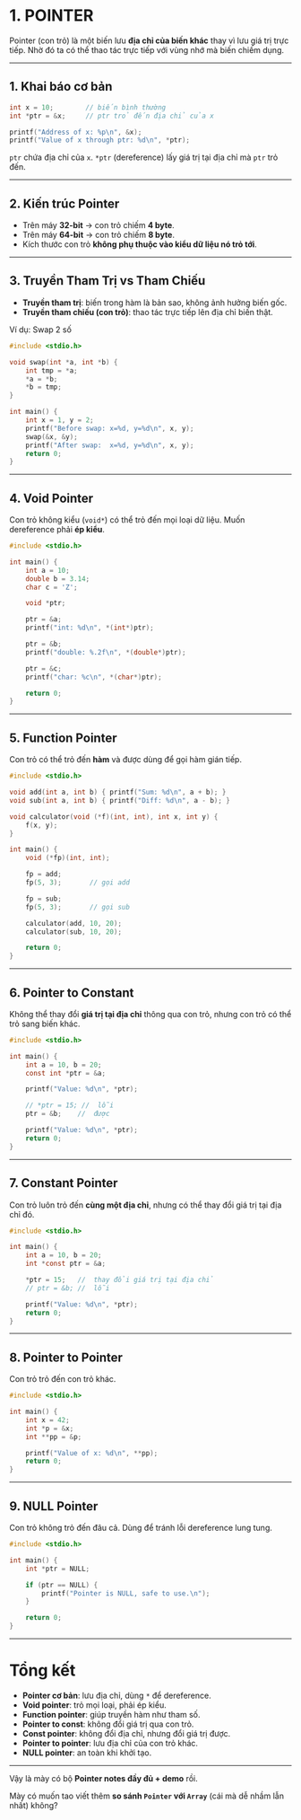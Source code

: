 
# 1. POINTER

Pointer (con trỏ) là một biến lưu **địa chỉ của biến khác** thay vì lưu giá trị trực tiếp.
Nhờ đó ta có thể thao tác trực tiếp với vùng nhớ mà biến chiếm dụng.

---

## 1. Khai báo cơ bản

```c
int x = 10;        // biến bình thường
int *ptr = &x;     // ptr trỏ đến địa chỉ của x

printf("Address of x: %p\n", &x);
printf("Value of x through ptr: %d\n", *ptr);
```

`ptr` chứa địa chỉ của `x`.
`*ptr` (dereference) lấy giá trị tại địa chỉ mà `ptr` trỏ đến.

---

## 2. Kiến trúc Pointer

* Trên máy **32-bit** → con trỏ chiếm **4 byte**.
* Trên máy **64-bit** → con trỏ chiếm **8 byte**.
* Kích thước con trỏ **không phụ thuộc vào kiểu dữ liệu nó trỏ tới**.

---

## 3. Truyền Tham Trị vs Tham Chiếu

* **Truyền tham trị**: biến trong hàm là bản sao, không ảnh hưởng biến gốc.
* **Truyền tham chiếu (con trỏ)**: thao tác trực tiếp lên địa chỉ biến thật.

 Ví dụ: Swap 2 số

```c
#include <stdio.h>

void swap(int *a, int *b) {
    int tmp = *a;
    *a = *b;
    *b = tmp;
}

int main() {
    int x = 1, y = 2;
    printf("Before swap: x=%d, y=%d\n", x, y);
    swap(&x, &y);
    printf("After swap:  x=%d, y=%d\n", x, y);
    return 0;
}
```

---

## 4. Void Pointer

Con trỏ không kiểu (`void*`) có thể trỏ đến mọi loại dữ liệu.
Muốn dereference phải **ép kiểu**.

```c
#include <stdio.h>

int main() {
    int a = 10;
    double b = 3.14;
    char c = 'Z';

    void *ptr;

    ptr = &a;
    printf("int: %d\n", *(int*)ptr);

    ptr = &b;
    printf("double: %.2f\n", *(double*)ptr);

    ptr = &c;
    printf("char: %c\n", *(char*)ptr);

    return 0;
}
```

---

## 5. Function Pointer

Con trỏ có thể trỏ đến **hàm** và được dùng để gọi hàm gián tiếp.

```c
#include <stdio.h>

void add(int a, int b) { printf("Sum: %d\n", a + b); }
void sub(int a, int b) { printf("Diff: %d\n", a - b); }

void calculator(void (*f)(int, int), int x, int y) {
    f(x, y);
}

int main() {
    void (*fp)(int, int);

    fp = add;
    fp(5, 3);       // gọi add

    fp = sub;
    fp(5, 3);       // gọi sub

    calculator(add, 10, 20);
    calculator(sub, 10, 20);

    return 0;
}
```

---

## 6. Pointer to Constant

Không thể thay đổi **giá trị tại địa chỉ** thông qua con trỏ, nhưng con trỏ có thể trỏ sang biến khác.

```c
#include <stdio.h>

int main() {
    int a = 10, b = 20;
    const int *ptr = &a;

    printf("Value: %d\n", *ptr);

    // *ptr = 15; //  lỗi
    ptr = &b;    //  được

    printf("Value: %d\n", *ptr);
    return 0;
}
```

---

## 7. Constant Pointer

Con trỏ luôn trỏ đến **cùng một địa chỉ**, nhưng có thể thay đổi giá trị tại địa chỉ đó.

```c
#include <stdio.h>

int main() {
    int a = 10, b = 20;
    int *const ptr = &a;

    *ptr = 15;   //  thay đổi giá trị tại địa chỉ
    // ptr = &b; //  lỗi

    printf("Value: %d\n", *ptr);
    return 0;
}
```

---

## 8. Pointer to Pointer

Con trỏ trỏ đến con trỏ khác.

```c
#include <stdio.h>

int main() {
    int x = 42;
    int *p = &x;
    int **pp = &p;

    printf("Value of x: %d\n", **pp);
    return 0;
}
```

---

## 9. NULL Pointer

Con trỏ không trỏ đến đâu cả.
Dùng để tránh lỗi dereference lung tung.

```c
#include <stdio.h>

int main() {
    int *ptr = NULL;

    if (ptr == NULL) {
        printf("Pointer is NULL, safe to use.\n");
    }

    return 0;
}
```

---

# Tổng kết

* **Pointer cơ bản**: lưu địa chỉ, dùng `*` để dereference.
* **Void pointer**: trỏ mọi loại, phải ép kiểu.
* **Function pointer**: giúp truyền hàm như tham số.
* **Pointer to const**: không đổi giá trị qua con trỏ.
* **Const pointer**: không đổi địa chỉ, nhưng đổi giá trị được.
* **Pointer to pointer**: lưu địa chỉ của con trỏ khác.
* **NULL pointer**: an toàn khi khởi tạo.

---

Vậy là mày có bộ **Pointer notes đầy đủ + demo** rồi.

Mày có muốn tao viết thêm **so sánh `Pointer` với `Array`** (cái mà dễ nhầm lẫn nhất) không?
